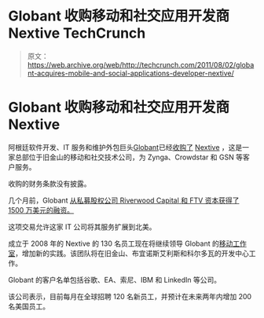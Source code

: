 # Globant 收购移动和社交应用开发商 Nextive TechCrunch

> 原文：<https://web.archive.org/web/http://techcrunch.com/2011/08/02/globant-acquires-mobile-and-social-applications-developer-nextive/>

# Globant 收购移动和社交应用开发商 Nextive

阿根廷软件开发、IT 服务和维护外包巨头[Globant](https://web.archive.org/web/20230204234816/https://techcrunch.com/2009/12/16/is-globant-south-americas-next-ipo/)已经[收购了](https://web.archive.org/web/20230204234816/http://www.prnewswire.com/news-releases/globant-acquires-mobile-focused-nextive-and-creates-new-job-opportunities-in-the-us-126577703.html) [Nextive](https://web.archive.org/web/20230204234816/http://www.crunchbase.com/company/nextive) ，这是一家总部位于旧金山的移动和社交技术公司，为 Zynga、Crowdstar 和 GSN 等客户服务。

收购的财务条款没有披露。

几个月前，Globant [从私募股权公司 Riverwood Capital 和 FTV 资本获得了 1500 万美元的融资。](https://web.archive.org/web/20230204234816/https://techcrunch.com/2011/03/23/software-development-and-it-outsourcing-powerhouse-globant-raises-15-million/)

这项交易允许这家 IT 公司将其服务扩展到北美。

成立于 2008 年的 Nextive 的 130 名员工现在将继续领导 Globant 的[移动工作室](https://web.archive.org/web/20230204234816/http://www.globant.com/Content/Studios/Mobile/)，增加新的实践。该团队将在旧金山、布宜诺斯艾利斯和科尔多瓦的开发中心工作。

Globant 的客户名单包括谷歌、EA、索尼、IBM 和 LinkedIn 等公司。

该公司表示，目前每月在全球招聘 120 名新员工，并预计在未来两年内增加 200 名美国员工。